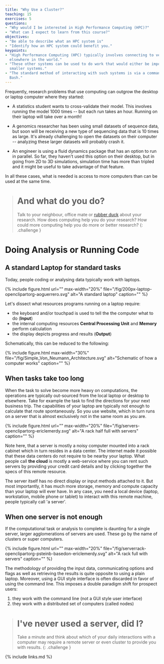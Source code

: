 ```yaml
---
title: "Why Use a Cluster?"
teaching: 15
exercises: 5
questions:
- "Why would I be interested in High Performance Computing (HPC)?"
- "What can I expect to learn from this course?"
objectives:
- "Be able to describe what an HPC system is"
- "Identify how an HPC system could benefit you."  
keypoints:
- "High Performance Computing (HPC) typically involves connecting to very large computing systems
  elsewhere in the world."
- "These other systems can be used to do work that would either be impossible or much slower or
  smaller systems."
- "The standard method of interacting with such systems is via a command line interface called
  Bash."
---
```


Frequently, research problems that use computing can outgrow the desktop or laptop computer where
they started:

* A statistics student wants to cross-validate their model. This involves running the model 1000
  times -- but each run takes an hour. Running on their laptop will take over a month!

* A genomics researcher has been using small datasets of sequence data, but soon will be receiving a
  new type of sequencing data that is 10 times as large. It's already challenging to open the
  datasets on their computer -- analyzing these larger datasets will probably crash it.

* An engineer is using a fluid dynamics package that has an option to run in parallel. So far, they
  haven't used this option on their desktop, but in going from 2D to 3D simulations, simulation time
  has more than tripled and it might be useful to take advantage of that feature.

In all these cases, what is needed is access to more computers than can be used at the same time.

> # And what do you do?
> 
> Talk to your neighbour, office mate or [rubber duck](https://rubberduckdebugging.com/) about your
> research. How does computing help you do your research? 
> How could more computing help you do more or better research?
{: .challenge }


# Doing Analysis or Running Code

## A standard Laptop for standard tasks

Today, people coding or analysing data typically work with laptops.
 
{% include figure.html url="" max-width="20%" file="/fig/200px-laptop-openclipartorg-aoguerrero.svg" alt="A standard laptop"
caption="" %}

Let's dissect what resources programs running on a laptop require:
- the keyboard and/or touchpad is used to tell the the computer what to do (**Input**)
- the internal computing resources **Central Processing Unit** and **Memory** perform calculation
- the display depicts progress and results (**Output**)

Schematically, this can be reduced to the following:

{% include figure.html max-width="30%" file="/fig/Simple_Von_Neumann_Architecture.svg" alt="Schematic of how a computer works"
caption="" %}


## When tasks take too long

When the task to solve become more heavy on computations, the operations are typically out-sourced 
from the local laptop or desktop to elsewhere. Take for example the task to find the directions for
your next business trip. The capabilities of your laptop are typically not enough to calculate that 
route spontaneously. So you use website, which in turn runs on a server that is almost exclusively 
not in the same room as you are.

{% include figure.html url="" max-width="20%" file="/fig/servers-openclipartorg-ericlemerdy.svg" alt="A rack half full with servers"
caption="" %}

Note here, that a server is mostly a noisy computer mounted into a rack cabinet which in turn 
resides in a data center. The internet made it possible that these data centers do not require to 
be nearby your laptop. What people call **the cloud** is mostly a web-service where you can rent 
such servers by providing your credit card details and by clicking together the specs of this remote
resource.

The server itself has no direct display or input methods attached to it. But most importantly, it 
has much more storage, memory and compute capacity than your laptop will ever have. In any case, you 
need a local device (laptop, workstation, mobile phone or tablet) to interact with this remote machine, 
people typically call 'a server'. 

## When one server is not enough

If the computational task or analysis to complete is daunting for a single server, larger 
agglomerations of servers are used. These go by the name of clusters or super computers.

{% include figure.html url="" max-width="20%" file="/fig/serverrack-openclipartorg-psteinb-basedon-ericlemerdy.svg" alt="A rack full with servers"
caption="" %}

The methodology of providing the input data, communicating options and flags as well as retrieving the 
results is quite opposite to using a plain laptop. Moreover, using a GUI style interface is often 
discarded in favor of using the command line. This imposes a double paradigm shift for prospect users:

1. they work with the command line (not a GUI style user interface)
2. they work with a distributed set of computers (called nodes)

> # I've never used a server, did I?
> 
> Take a minute and think about which of your daily interactions with a computer may require a remote 
> server or even cluster to provide you with results. 
{: .challenge }

{% include links.md %}
